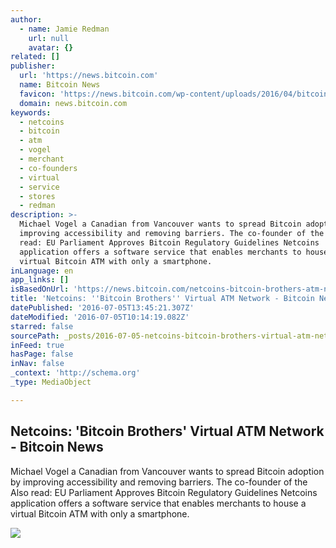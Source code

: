 ```yaml
---
author:
  - name: Jamie Redman
    url: null
    avatar: {}
related: []
publisher:
  url: 'https://news.bitcoin.com'
  name: Bitcoin News
  favicon: 'https://news.bitcoin.com/wp-content/uploads/2016/04/bitcoin_fav.png'
  domain: news.bitcoin.com
keywords:
  - netcoins
  - bitcoin
  - atm
  - vogel
  - merchant
  - co-founders
  - virtual
  - service
  - stores
  - redman
description: >-
  Michael Vogel a Canadian from Vancouver wants to spread Bitcoin adoption by
  improving accessibility and removing barriers. The co-founder of the Also
  read: EU Parliament Approves Bitcoin Regulatory Guidelines Netcoins
  application offers a software service that enables merchants to house a
  virtual Bitcoin ATM with only a smartphone.
inLanguage: en
app_links: []
isBasedOnUrl: 'https://news.bitcoin.com/netcoins-bitcoin-brothers-atm-network/'
title: 'Netcoins: ''Bitcoin Brothers'' Virtual ATM Network - Bitcoin News'
datePublished: '2016-07-05T13:45:21.307Z'
dateModified: '2016-07-05T10:14:19.082Z'
starred: false
sourcePath: _posts/2016-07-05-netcoins-bitcoin-brothers-virtual-atm-network-bitcoin-n.md
inFeed: true
hasPage: false
inNav: false
_context: 'http://schema.org'
_type: MediaObject

---
```

<article style=""><h1>Netcoins: 'Bitcoin Brothers' Virtual ATM Network - Bitcoin News</h1><p>Michael Vogel a Canadian from Vancouver wants to spread Bitcoin adoption by improving accessibility and removing barriers. The co-founder of the Also read: EU Parliament Approves Bitcoin Regulatory Guidelines Netcoins application offers a software service that enables merchants to house a virtual Bitcoin ATM with only a smartphone.</p><img src="https://news.bitcoin.com/wp-content/uploads/2016/07/NC.jpg" /></article>